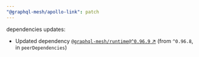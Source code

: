 ```yaml
---
"@graphql-mesh/apollo-link": patch
---
```

dependencies updates:
  - Updated dependency [`@graphql-mesh/runtime@^0.96.9` ↗︎](https://www.npmjs.com/package/@graphql-mesh/runtime/v/0.96.9) (from `^0.96.8`, in `peerDependencies`)
